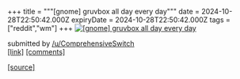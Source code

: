 +++
title = """[gnome] gruvbox all day every day"""
date = 2024-10-28T22:50:42.000Z
expiryDate = 2024-10-28T22:50:42.000Z
tags = ["reddit","wm"]
+++
[![[gnome] gruvbox all day every day](https://b.thumbs.redditmedia.com/WSErm5bbMM2jCojWZiTQcyLHO7wS5ltVkLEvskNiZZA.jpg "[gnome] gruvbox all day every day")](https://www.reddit.com/r/unixporn/comments/1gefns7/gnome_gruvbox_all_day_every_day/)

submitted by [/u/ComprehensiveSwitch](https://www.reddit.com/user/ComprehensiveSwitch)  
[\[link\]](https://www.reddit.com/gallery/1gefns7) [\[comments\]](https://www.reddit.com/r/unixporn/comments/1gefns7/gnome_gruvbox_all_day_every_day/)

[[source]](https://www.reddit.com/r/unixporn/comments/1gefns7/gnome_gruvbox_all_day_every_day/)
